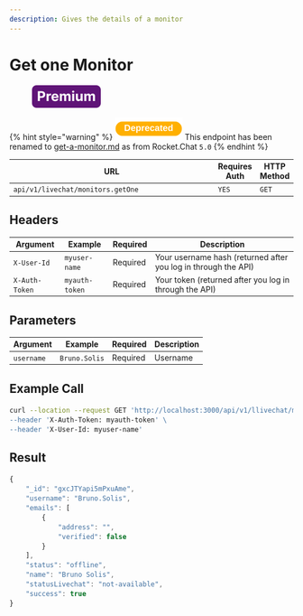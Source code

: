 ```yaml
---
description: Gives the details of a monitor
---
```


# Get one Monitor

<figure><img src="../../../../../../../.gitbook/assets/Premium.svg" alt=""><figcaption></figcaption></figure>

{% hint style="warning" %}
<img src="../../../../../../../.gitbook/assets/Deprecated.png" alt="" data-size="line"> This endpoint has been renamed to [get-a-monitor.md](get-a-monitor.md "mention") as from Rocket.Chat `5.0`
{% endhint %}

<table><thead><tr><th width="375.3333333333333">URL</th><th>Requires Auth</th><th>HTTP Method</th></tr></thead><tbody><tr><td><code>api/v1/livechat/monitors.getOne</code></td><td><code>YES</code></td><td><code>GET</code></td></tr></tbody></table>

## Headers

| Argument       | Example        | Required | Description                                                    |
| -------------- | -------------- | -------- | -------------------------------------------------------------- |
| `X-User-Id`    | `myuser-name`  | Required | Your username hash (returned after you log in through the API) |
| `X-Auth-Token` | `myauth-token` | Required | Your token (returned after you log in through the API)         |

## Parameters

| Argument   | Example       | Required | Description |
| ---------- | ------------- | -------- | ----------- |
| `username` | `Bruno.Solis` | Required | Username    |

## Example Call

```bash
curl --location --request GET 'http://localhost:3000/api/v1/llivechat/monitors.getOne?username=Bruno.Solis \
--header 'X-Auth-Token: myauth-token' \
--header 'X-User-Id: myuser-name'
```

## Result

```javascript
{
    "_id": "gxcJTYapi5mPxuAme",
    "username": "Bruno.Solis",
    "emails": [
        {
            "address": "",
            "verified": false
        }
    ],
    "status": "offline",
    "name": "Bruno Solis",
    "statusLivechat": "not-available",
    "success": true
}
```

